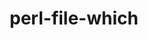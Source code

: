 ---
title: "perl-file-which"
layout: cache
categories: [package, develop-2023-10-01]
meta: {"versions": ["1.27"], "compilers": ["gcc@=11.1.0", "gcc@=11.3.0"], "oss": ["ubuntu20.04", "ubuntu22.04"], "platforms": ["linux"], "targets": ["x86_64_v3"], "stacks": ["e4s", "gpu-tests", "ml-linux-x86_64-rocm", "root"], "num_specs": 2, "num_specs_by_stack": {"gpu-tests": 1, "e4s": 1, "root": 2, "ml-linux-x86_64-rocm": 1}}
spec_details: [{"hash": "f36yibg44he7vpl3uoigjp7tylwnveaa", "compiler": "gcc@=11.1.0", "versions": ["1.27"], "os": "ubuntu20.04", "platform": "linux", "target": "x86_64_v3", "variants": ["build_system=perl"], "stacks": ["gpu-tests", "e4s", "root"], "size": "-", "tarball": "https://binaries.spack.io/develop-2023-10-01/build_cache/linux-ubuntu20.04-x86_64_v3/gcc-11.1.0/perl-file-which-1.27/linux-ubuntu20.04-x86_64_v3-gcc-11.1.0-perl-file-which-1.27-f36yibg44he7vpl3uoigjp7tylwnveaa.spack"}, {"hash": "rexpiyuuk36cm7yvyq23kzb6rpjn7cwv", "compiler": "gcc@=11.3.0", "versions": ["1.27"], "os": "ubuntu22.04", "platform": "linux", "target": "x86_64_v3", "variants": ["build_system=perl"], "stacks": ["ml-linux-x86_64-rocm", "root"], "size": "-", "tarball": "https://binaries.spack.io/develop-2023-10-01/build_cache/linux-ubuntu22.04-x86_64_v3/gcc-11.3.0/perl-file-which-1.27/linux-ubuntu22.04-x86_64_v3-gcc-11.3.0-perl-file-which-1.27-rexpiyuuk36cm7yvyq23kzb6rpjn7cwv.spack"}]
---